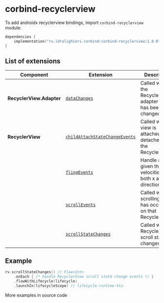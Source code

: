 ﻿
# corbind-recyclerview

To add androidx recyclerview bindings, import `corbind-recyclerview` module:

```kotlin
dependencies {
    implementation("ru.ldralighieri.corbind:corbind-recyclerview:1.8.0")
}
```

## List of extensions

Component | Extension | Description
--|---|--
**RecyclerView.Adapter** | [`dataChanges`][RecyclerView_Adapte_dataChanges] | Called when the RecyclerView's adapter data has been changed
**RecyclerView** | [`childAttachStateChangeEvents`][RecyclerView_childAttachStateChangeEvents] | Called when a view is attached to or detached from the RecyclerView.
                  | [`flingEvents`][RecyclerView_flingEvents] | Handle a fling given the velocities in both x and y directions
                  | [`scrollEvents`][RecyclerView_scrollEvents] | Called when a scrolling event has occurred on that RecyclerView.
                  | [`scrollStateChanges`][RecyclerView_scrollStateChanges] | Called when RecyclerView's scroll state changes.


## Example

```kotlin
rv.scrollStateChanges() // Flow<Int>
    .onEach { /* handle RecyclerView scroll state change events */ }
    .flowWithLifecycle(lifecycle)
    .launchIn(lifecycleScope) // lifecycle-runtime-ktx
```

More examples in source code

[RecyclerView_Adapte_dataChanges]: https://github.com/LDRAlighieri/Corbind/blob/master/corbind-recyclerview/src/main/kotlin/ru/ldralighieri/corbind/recyclerview/RecyclerAdapterDataChanges.kt
[RecyclerView_childAttachStateChangeEvents]: https://github.com/LDRAlighieri/Corbind/blob/master/corbind-recyclerview/src/main/kotlin/ru/ldralighieri/corbind/recyclerview/RecyclerViewChildAttachStateChangeEvents.kt
[RecyclerView_flingEvents]: https://github.com/LDRAlighieri/Corbind/blob/master/corbind-recyclerview/src/main/kotlin/ru/ldralighieri/corbind/recyclerview/RecyclerViewFlingEvents.kt
[RecyclerView_scrollEvents]: https://github.com/LDRAlighieri/Corbind/blob/master/corbind-recyclerview/src/main/kotlin/ru/ldralighieri/corbind/recyclerview/RecyclerViewScrollEvents.kt
[RecyclerView_scrollStateChanges]: https://github.com/LDRAlighieri/Corbind/blob/master/corbind-recyclerview/src/main/kotlin/ru/ldralighieri/corbind/recyclerview/RecyclerViewScrollStateChanges.kt
